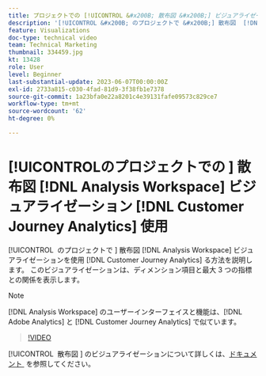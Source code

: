 ```yaml
---
title: プロジェクトでの [!UICONTROL &#x200B; 散布図 &#x200B;] ビジュアライゼーション  [!DNL Analysis Workspace]  使用
description: '[!UICONTROL &#x200B; のプロジェクトで &#x200B;] 散布図  [!DNL Analysis Workspace]  ビジュアライゼーションを使用する方法  [!DNL Customer Journey Analytics] 説明します。'
feature: Visualizations
doc-type: technical video
team: Technical Marketing
thumbnail: 334459.jpg
kt: 13428
role: User
level: Beginner
last-substantial-update: 2023-06-07T00:00:00Z
exl-id: 2733a815-c030-4fad-81d9-3f38fb1e7378
source-git-commit: 1a23bfa0e22a8201c4e39131fafe09573c829ce7
workflow-type: tm+mt
source-wordcount: '62'
ht-degree: 0%

---
```


# [!UICONTROL &#x200B; のプロジェクトでの &#x200B;] 散布図 [!DNL Analysis Workspace] ビジュアライゼーション [!DNL Customer Journey Analytics] 使用

[!UICONTROL &#x200B; のプロジェクトで &#x200B;] 散布図 [!DNL Analysis Workspace] ビジュアライゼーションを使用 [!DNL Customer Journey Analytics] る方法を説明します。 このビジュアライゼーションは、ディメンション項目と最大 3 つの指標との関係を表示します。

>[!NOTE]
>
>[!DNL Analysis Workspace] のユーザーインターフェイスと機能は、[!DNL Adobe Analytics] と [!DNL Customer Journey Analytics] で似ています。

>[!VIDEO](https://video.tv.adobe.com/v/3417455/?quality=12&learn=on&captions=jpn)

[!UICONTROL &#x200B; 散布図 &#x200B;] のビジュアライゼーションについて詳しくは、[&#x200B; ドキュメント &#x200B;](https://experienceleague.adobe.com/docs/analytics-platform/using/cja-workspace/visualizations/scatterplot.html?lang=ja) を参照してください。

